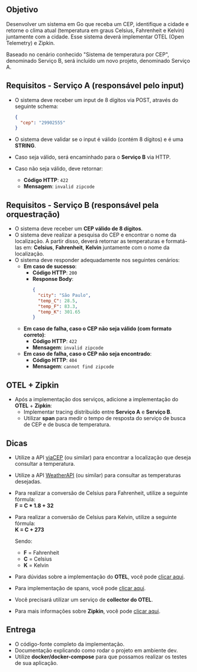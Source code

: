 ## Objetivo

Desenvolver um sistema em Go que receba um CEP, identifique a cidade e retorne o clima atual (temperatura em graus Celsius, Fahrenheit e Kelvin) juntamente com a cidade. Esse sistema deverá implementar OTEL (Open Telemetry) e Zipkin.

Baseado no cenário conhecido "Sistema de temperatura por CEP", denominado Serviço B, será incluído um novo projeto, denominado Serviço A.

## Requisitos - Serviço A (responsável pelo input)

- O sistema deve receber um input de 8 dígitos via POST, através do seguinte schema:

  ```json
  {
    "cep": "29902555"
  }
  ```

- O sistema deve validar se o input é válido (contém 8 dígitos) e é uma **STRING**.
- Caso seja válido, será encaminhado para o **Serviço B** via HTTP.
- Caso não seja válido, deve retornar:
  - **Código HTTP**: `422`
  - **Mensagem**: `invalid zipcode`

## Requisitos - Serviço B (responsável pela orquestração)

- O sistema deve receber um **CEP válido de 8 dígitos**.
- O sistema deve realizar a pesquisa do CEP e encontrar o nome da localização. A partir disso, deverá retornar as temperaturas e formatá-las em: **Celsius**, **Fahrenheit**, **Kelvin** juntamente com o nome da localização.
- O sistema deve responder adequadamente nos seguintes cenários:
  - **Em caso de sucesso**:
    - **Código HTTP**: `200`
    - **Response Body**:
      ```json
      {
        "city": "São Paulo",
        "temp_C": 28.5,
        "temp_F": 83.3,
        "temp_K": 301.65
      }
      ```
  - **Em caso de falha, caso o CEP não seja válido (com formato correto)**:
    - **Código HTTP**: `422`
    - **Mensagem**: `invalid zipcode`
  - **Em caso de falha, caso o CEP não seja encontrado**:
    - **Código HTTP**: `404`
    - **Mensagem**: `cannot find zipcode`

## OTEL + Zipkin

- Após a implementação dos serviços, adicione a implementação do **OTEL** + **Zipkin**:
  - Implementar tracing distribuído entre **Serviço A** e **Serviço B**.
  - Utilizar **span** para medir o tempo de resposta do serviço de busca de CEP e de busca de temperatura.

## Dicas

- Utilize a API [viaCEP](https://viacep.com.br/) (ou similar) para encontrar a localização que deseja consultar a temperatura.
- Utilize a API [WeatherAPI](https://www.weatherapi.com/) (ou similar) para consultar as temperaturas desejadas.
- Para realizar a conversão de Celsius para Fahrenheit, utilize a seguinte fórmula:  
  **F = C * 1.8 + 32**
- Para realizar a conversão de Celsius para Kelvin, utilize a seguinte fórmula:  
  **K = C + 273**

  Sendo:  
  - **F** = Fahrenheit  
  - **C** = Celsius  
  - **K** = Kelvin

- Para dúvidas sobre a implementação do **OTEL**, você pode [clicar aqui](#).
- Para implementação de spans, você pode [clicar aqui](#).
- Você precisará utilizar um serviço de **collector do OTEL**.
- Para mais informações sobre **Zipkin**, você pode [clicar aqui](#).

## Entrega

- O código-fonte completo da implementação.
- Documentação explicando como rodar o projeto em ambiente dev.
- Utilize **docker/docker-compose** para que possamos realizar os testes de sua aplicação.
